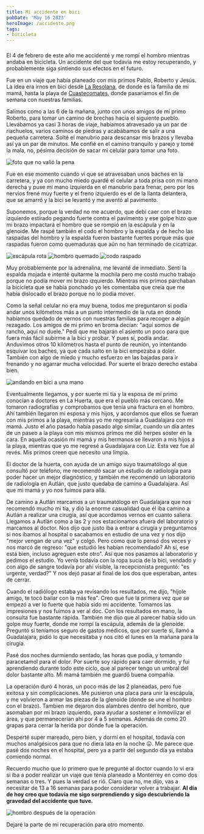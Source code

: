 ```yaml
---
title: Mi accidente en bici
pubDate: 'May 16 2023'
heroImage: /accidente.png
tags:
- bicicleta
---
```


### 

El 4 de febrero de este año me accidenté y me rompí el hombro mientras andaba en bicicleta. Un accidente del que todavía me estoy recuperando, y probablemente siga sintiendo sus efectos en el futuro.

Fue en un viaje que había planeado con mis primos Pablo, Roberto y Jesús. La idea era irnos en bici desde [La Resolana](https://www.google.com/maps/place/La+Resolana,+Jalisco/), de donde es la familia de mi mamá, hasta la playa de [Cuastecomates](https://www.google.com/maps/place/Cuastecomates), donde pasaríamos el fin de semana con nuestras familias.

Salimos como a las 6 de la mañana, junto con unos amigos de mi primo Roberto, para tomar un camino de brechas hacia el siguiente pueblo. Llevábamos ya casi 3 horas de viaje, habíamos atravesado ya un par de riachuelos, varios caminos de piedras y acabábamos de salir a una pequeña carretera. Solté el manubrio para descansar mis brazos y llevaba así ya un par de minutos. Me confié en el camino tranquilo y parejo y tomé la mala, no, pésima decisión de sacar mi celular para tomar una foto.

![foto que no valió la pena](https://lh3.googleusercontent.com/pw/AJFCJaXZGFPyPgiETNCxX3VwM23b70GBqafQChZbUlJv5F0X35Xcz7rUec1ZcZLfqvuCusemtijpqqx2sz9AuuDpjFE5BD8p_DsbO7ZqWmhsTGwXs_x5Jz9Cwc0L594ANMVrHu9K86_Xwj5CDOGWM4YAxuJJ4w=w920)

Fue en ese momento cuando vi que se atravesaban unos baches en la carretera, y ya con mucho miedo guardé el celular a toda prisa con mi mano derecha y puse mi mano izquierda en el manubrio para frenar, pero por los nervios frené muy fuerte y el freno izquierdo es el de la llanta delantera, que se amarró y la bici se levantó y me aventó al pavimento.

Suponemos, porque la verdad no me acuerdo, que debí caer con el brazo izquierdo estirado pegando fuerte contra el pavimento y ese golpe hizo que mi brazo impactará el hombro que se rompió en la escápula y en la glenoide. Me raspé también el codo el hombro y la espalda y de hecho las raspadas del hombro y la espalda fueron bastante fuertes porque más que raspadas fueron como quemaduras que aún no han terminado de cicatrizar.

![escápula rota](https://lh3.googleusercontent.com/pw/AJFCJaX_03692XxxFO-s4vWn7JP6851zGaUC8z2iMIPOkR70uDac_X85pN3kzzvyP_Gwl7RGV2xR23xphXphhPTuPtAkjlIT-b9B7WMvuuP78_KGDJxK46UOoDruBLfciVByedpsWTFb9qYdM4IyOdjLRyb2hg=w960)
![hombro quemado](https://lh3.googleusercontent.com/pw/AJFCJaXEWwTJ8adlE4uSGeqrYpRdRY7ohSLCZdazFpsx_dSHltYEBA2vGeswSvUKWafz3sxNDLuL8xju6kXf4_AH7jysXw9ESp8DDdQYTDo1nSKGTp-YmE_6pMW362OTXIuFOrrL2MH2t4pYwYEk1iZjNFbH-g=w960)
![codo raspado](https://lh3.googleusercontent.com/pw/AJFCJaXuuL4QD95sy4dmNCpL378mqaKqFJI_UQP8Sf0Iwe8QMpSeuYX2bAy4Doe_1_LYO7lQk3watROYNZh_JqaxiyaxQfHLFeLfsrLqv7WlXJ0Lfzfoq3oTFzZM6JxPBlun1-IlycqH2QMSEssVxJ1BAJoI5A=w960)

Muy probablemente por la adrenalina, me levanté de inmediato. Sentí la espalda mojada e intenté quitarme la mochila pero me costó mucho trabajo porque no podía mover mi brazo izquierdo. Mientras mis primos parchaban la bicicleta que se había ponchado yo les comentaba que creía que me había dislocado el brazo porque no lo podía mover.
 
Como la señal celular no era muy buena, todos me preguntaron si podía andar unos kilómetros más a un punto intermedio de la ruta en donde habíamos quedado de vernos con nuestras familias para recoger a algún rezagado. Los amigos de mi primo en broma decían: "aquí somos de rancho, aquí no duele." Pedí que me bajarán el asiento un poco para que fuera más fácil subirme a la bici y probar. Y pues sí, podía andar. Anduvimos otros 10 kilómetros hasta el punto de reunión, yo intentando esquivar los baches, ya que cada salto en la bici empezaba a doler. También con algo de miedo y mucho esfuerzo en las bajadas para ir frenando y no agarrar mucha velocidad. Por suerte el brazo derecho estaba bien.

![andando en bici a una mano](https://lh3.googleusercontent.com/pw/AJFCJaVvZpgpdU9QkqFCayBv6RjRFcKC3UYSVjUHuuLSeRteK3YK9aux12vkg8kcu84LX-xoBe1hwvqdGit6V4dN_L2ZGAAfpSsONrziJPK94VgwdA4wkeAWohicSOzWvzzLG6cClfVNTKc4pYOH558qKD_ABg=w920)

Eventualmente llegamos, y por suerte mi tía y la esposa de mi primo conocían a doctores en La Huerta, que era el pueblo más cercano. Me tomaron radiografías y comprobamos que tenía una fractura en el hombro. Ahí también llegaron mi esposa y mis hijos, y acordamos que ellos se fueran con mis primos a la playa, mientras yo me regresaría a Guadalajara con mi mamá. Justo el año pasado había pasado algo similar, cuando un día antes de un paseo a la playa con mis mismos primos me dió herpes soster en la cara. En aquella ocasión mi mamá y mis hermanos se llevaron a mis hijos a la playa, mientras que yo me regresé a Guadalajara con Liz. Esta vez fue al revés. Mis primos creen que necesito una limpia.

El doctor de la huerta, con ayuda de un amigo suyo traumatólogo al que consultó por teléfono, me recomendó sacar un estudio de radiología para poder hacer un mejor diagnóstico, y también me recomendó un laboratorio de radiología en Autlán, que justo quedaba de camino a Guadalajara. Así que mi mamá y yo nos fuimos para allá.

De camino a Autlán marcamos a un traumatólogo en Guadalajara que nos recomendó mucho mi tía, y dió la enorme casualidad que él iba camino a Autlán a realizar una cirugía, así que acordamos vernos en cuanto saliera. Llegamos a Autlán como a las 2 y nos estacionamos afuera del laboratorio y marcamos al doctor. Nos dijo que justo iba a entrar a cirugía y preguntamos si nos íbamos al hospital o sacabamos en estudio de una vez y nos dijo "mejor vengan de una vez" y colgó. Pero como que lo pensó dos veces y nos marcó de regreso: "que estudió les habían recomendado? Ah sí, ese está bien, incluso agreguen este otro". Así que nos pasamos al laboratorio y pedimos el estudio. Yo venía todavía con la ropa sucia de la bici, vendado y con algo de sangre todavía por ahí visible, la recepcionista preguntó: "es urgente, verdad?" Y nos dejó pasar al final de los dos que esperaban, antes de cerrar.

Cuando el radiólogo estaba ya revisando los resultados, me dijo, "hijole amigo, te tocó bailar con la más fea". Creo que fue la primera vez que se empezó a ver lo fuerte que había sido mi accidente. Tomamos las impresiones y nos fuimos a ver al doc. Con los resultados en mano, la consulta fue bastante rápida. También me dijo que al parecer había sido un golpe muy fuerte, donde me rompí la escápula, además de la glenoide. Preguntó si teníamos seguro de gastos médicos, que por suerte sí, llamó a Guadalajara, pidió lo que necesitaba y nos citó el lunes en la mañana para la cirugía.

Pasé dos noches durmiendo sentado, las horas que podía, y tomando paracetamol para el dolor. Por suerte soy rápido para caer dormido, y fui aprendiendo durante todo este ciclo, que al parecer tengo un umbral del dolor bastante alto. Mi mamá también me guardó buena compañía.

La operación duró 4 horas, un poco más de las 2 planeadas, pero fue exitosa y sin complicaciones. Me pusieron una placa para unir la escápula, y me volvieron a armar las piezas de la glenoide (donde se une el hombro con el brazo). Tambien me dejaron dos alambres dentro del hombro, que asomaban por mi brazo izquierdo, para ayudar a sostener e inmovilizar el área, y que permanecerían ahí por 4 a 5 semanas. Además de como 20 grapas para cerrar la herida por dónde fue la operación.

Desperté super mareado, pero bien, y dormí en el hospital, todavía con muchos analgésicos para que no diera lata en la noche 😛. Me parece que pasé dos noches en el hospital, pero ya a partir del segundo día ya estaba comiendo normal.

Recuerdo mucho que lo primero que le pregunté al doctor cuando lo vi era si iba a poder realizar un viaje que tenía planeado a Monterrey en como dos semanas o tres. Y pues la verdad se rió. Claro que no, me dijo, vas a necesitar de 13 a 16 semanas para poder considerar volver a trabajar. **Al día de hoy creo que todavía me sigo sorprendiendo y sigo descubriendo la gravedad del accidente que tuve.**

![hombro después de la operación](https://lh3.googleusercontent.com/pw/AJFCJaXhCi7TsTtQYT9uxC4zocfoTJwAG9ykJLfb3m5Y-ItZt23O0FHQbyluAfavS1kqRqcljRqeekOIIFDoZYzJbYQbnsgzDNlwosY6vUU3B-PNBMWpNZ6KDLcu5QSSGWeTMjrjpJO_mrIJN5TOcCTmXWYyDQ=w960)

Dejaré la parte de mi recuperación para otro momento.
